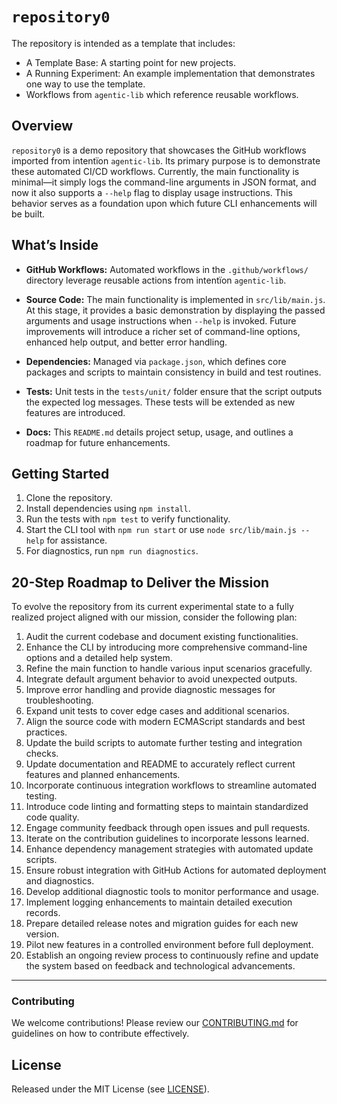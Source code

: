 # `repository0`

The repository is intended as a template that includes:
* A Template Base: A starting point for new projects.
* A Running Experiment: An example implementation that demonstrates one way to use the template.
* Workflows from `agentic‑lib` which reference reusable workflows.

## Overview
`repository0` is a demo repository that showcases the GitHub workflows imported from intentïon `agentic‑lib`. Its primary purpose is to demonstrate these automated CI/CD workflows. Currently, the main functionality is minimal—it simply logs the command-line arguments in JSON format, and now it also supports a `--help` flag to display usage instructions. This behavior serves as a foundation upon which future CLI enhancements will be built.

## What’s Inside

- **GitHub Workflows:**
  Automated workflows in the `.github/workflows/` directory leverage reusable actions from intentïon `agentic‑lib`.

- **Source Code:**
  The main functionality is implemented in `src/lib/main.js`. At this stage, it provides a basic demonstration by displaying the passed arguments and usage instructions when `--help` is invoked. Future improvements will introduce a richer set of command-line options, enhanced help output, and better error handling.

- **Dependencies:**
  Managed via `package.json`, which defines core packages and scripts to maintain consistency in build and test routines.

- **Tests:**
  Unit tests in the `tests/unit/` folder ensure that the script outputs the expected log messages. These tests will be extended as new features are introduced.

- **Docs:**
  This `README.md` details project setup, usage, and outlines a roadmap for future enhancements.

## Getting Started

1. Clone the repository.
2. Install dependencies using `npm install`.
3. Run the tests with `npm test` to verify functionality.
4. Start the CLI tool with `npm run start` or use `node src/lib/main.js --help` for assistance.
5. For diagnostics, run `npm run diagnostics`.

## 20-Step Roadmap to Deliver the Mission

To evolve the repository from its current experimental state to a fully realized project aligned with our mission, consider the following plan:

1. Audit the current codebase and document existing functionalities.
2. Enhance the CLI by introducing more comprehensive command-line options and a detailed help system.
3. Refine the main function to handle various input scenarios gracefully.
4. Integrate default argument behavior to avoid unexpected outputs.
5. Improve error handling and provide diagnostic messages for troubleshooting.
6. Expand unit tests to cover edge cases and additional scenarios.
7. Align the source code with modern ECMAScript standards and best practices.
8. Update the build scripts to automate further testing and integration checks.
9. Update documentation and README to accurately reflect current features and planned enhancements.
10. Incorporate continuous integration workflows to streamline automated testing.
11. Introduce code linting and formatting steps to maintain standardized code quality.
12. Engage community feedback through open issues and pull requests.
13. Iterate on the contribution guidelines to incorporate lessons learned.
14. Enhance dependency management strategies with automated update scripts.
15. Ensure robust integration with GitHub Actions for automated deployment and diagnostics.
16. Develop additional diagnostic tools to monitor performance and usage.
17. Implement logging enhancements to maintain detailed execution records.
18. Prepare detailed release notes and migration guides for each new version.
19. Pilot new features in a controlled environment before full deployment.
20. Establish an ongoing review process to continuously refine and update the system based on feedback and technological advancements.

---

### Contributing

We welcome contributions! Please review our [CONTRIBUTING.md](./CONTRIBUTING.md) for guidelines on how to contribute effectively.

## License

Released under the MIT License (see [LICENSE](./LICENSE)).
